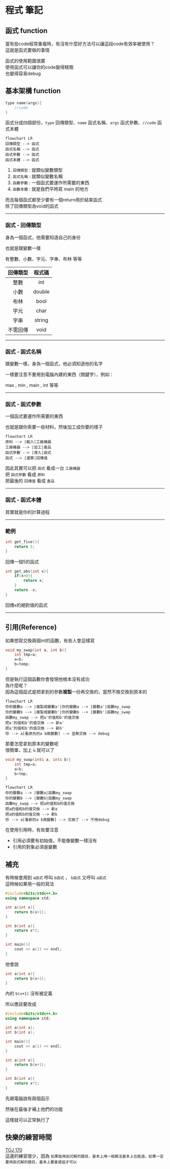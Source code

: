 # **程式 筆記**  
## 函式 function  

當有些code經常重複時，有沒有什麼好方法可以讓這段code有效率被使用？  
這就是函式要做的事情  

函式的使用範圍很廣  
使用函式可以讓你的code變得精簡  
也變得容易debug  

## 基本架構 function  

```cpp
type name(args){
    //code
}
```

函式分成四個部份，`type` 回傳類型、`name` 函式名稱、`args` 函式參數、`//code` 函式本體  

```mermaid
flowchart LR
回傳類型 --> 函式
函式名稱 --> 函式
函式參數 --> 函式
函式本體 --> 函式
```

1. `回傳類型` : 就類似變數類型  
2. `函式名稱` : 就類似變數名稱  
3. `函數參數` : 一個函式要運作所需要的東西  
4. `函數本體` : 就是我們平時寫 main 的地方  

而且每個函式都至少要有一個return用於結束函式  
除了回傳類型為void的函式  

---

### 函式 - 回傳類型  

身為一個函式，他需要知道自己的身份  

也就是跟變數一樣  

有整數、小數、字元、字串、布林 等等  

| 回傳類型 | 程式碼 |
|:--------:|:------:|
|   整數   |  int   |
|   小數   | double |
|   布林   |  bool  |
|   字元   |  char  |
|   字串   | string |
| 不需回傳 |  void  |

---

### 函式 - 函式名稱  

跟變數一樣，身為一個函式，他必須知道他的名字  

一樣要注意不要用到電腦內建的東西（關鍵字），例如：  

max , min , main , int 等等  

---

### 函式 - 函式參數  

一個函式要運作所需要的東西  

也就是跟你索要一些材料，然後加工成你要的樣子  

```mermaid
flowchart LR
原料 --> |輸入|工廠機器
工廠機器 --> |加工|產品
函式參數 --> |導入|函式
函式 --> |運算|回傳值
```

因此其實可以把 `函式` 看成一台 `工廠機器`  
把 `函式參數` 看成 `原料`  
把最後的 `回傳值` 看成 `產品`  

---

### 函式 - 函式本體

其實就是你的計算過程  

---

### 範例
```cpp
int get_five(){
    return 5;
}
```
回傳一個5的函式  

```cpp
int get_abs(int x){
    if(x>0){
        return x;
    } 
    return -x;
}
```
回傳x的絕對值的函式  

---

## 引用(Reference)

如果想寫交換兩個int的函數，有些人會這樣寫  

```cpp 
void my_swap(int a, int b){
    int tmp=a;
    a=b;
    b=temp;
}
```

但是執行這個函數你會發現他根本沒有成功  
為什麼呢？  
因為這個函式是把拿到的參數**複製**一份再交換的，當然不換交換到原本的  
```mermaid
flowchart LR
你的變數a --> |複製成變數a'|你的變數a --> |變數a'|函數my_swap
你的變數b --> |複製成變數b'|你的變數b --> |變數b'|函數my_swap
函數my_swap --> 把a'的值和b'的值交換
把a'的值和b'的值交換 --> 新a'
把a'的值和b'的值交換 --> 新b'
你 --> a[看原先的a b兩變數] --> 並無交換 --> debug
```

那要怎麼拿到原本的變數呢  
很簡單，加上 `&` 就可以了  

```cpp
void my_swap(int& a, int& b){
    int tmp=a;
    a=b;
    b=tmp;
}
```
```mermaid
flowchart LR
你的變數a --> |變數a|函數my_swap
你的變數b --> |變數b|函數my_swap
函數my_swap --> 把a的值和b的值交換
把a的值和b的值交換 --> 新a
把a的值和b的值交換 --> 新b
你 --> a[看新的a b兩變數] --> 交換了 --> 不用debug
```

在使用引用時，有些要注意
* 引用必須要有初始值，不能像變數一樣沒有
* 引用的對象必須是變數

## 補充

有時候會用到 `a函式` 呼叫 `b函式` ， `b函式` 又呼叫 `a函式`  
這時候如果用一般的寫法  

```cpp
#include<bits/stdc++.h>
using namespace std;

int a(int x){
    return b(x+1);
}

int b(int x){
    return x*2;
}

int main(){
    cout << a(1) << endl;
}
```
他會說
```cpp
int a(int x){
    return b(x+1);
}
```
內的 `b(x+1)` 沒有被定義  

所以應該要改成  

```cpp
#include<bits/stdc++.h>
using namespace std;

int a(int x);
int b(int x);

int main(){
    cout << a(1) << endl;
}

int a(int x){
    return b(x+1);
}

int b(int x){
    return x*2;
}
```

先跟電腦說有兩個函示  

然後在最後才補上他們的功能  

這樣就可以正常執行了  

## 快樂的練習時間

[TOJ 170](https://toj.tfcis.org/oj/pro/170/)  
這邊的練習很少，因為 `如果能用函式解的題目，基本上用一般解法基本上也能過，如果一定要用函式解的題目，基本上要會遞迴才可以`  
